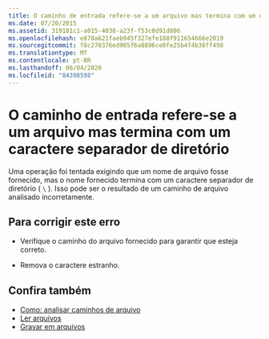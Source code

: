 ```yaml
---
title: O caminho de entrada refere-se a um arquivo mas termina com um caractere separador de diretório
ms.date: 07/20/2015
ms.assetid: 319181c1-a015-4038-a23f-f53c0d91d806
ms.openlocfilehash: e878a621faeb945f327efe188f911654666e2019
ms.sourcegitcommit: f8c270376ed905f6a8896ce0fe25b4f4b38ff498
ms.translationtype: MT
ms.contentlocale: pt-BR
ms.lasthandoff: 06/04/2020
ms.locfileid: "84398598"
---
```

# <a name="the-input-path-refers-to-a-file-but-ends-with-a-directory-separator-character"></a>O caminho de entrada refere-se a um arquivo mas termina com um caractere separador de diretório
Uma operação foi tentada exigindo que um nome de arquivo fosse fornecido, mas o nome fornecido termina com um caractere separador de diretório ( `\` ). Isso pode ser o resultado de um caminho de arquivo analisado incorretamente.  
  
## <a name="to-correct-this-error"></a>Para corrigir este erro  
  
- Verifique o caminho do arquivo fornecido para garantir que esteja correto.  
  
- Remova o caractere estranho.  
  
## <a name="see-also"></a>Confira também

- [Como: analisar caminhos de arquivo](../developing-apps/programming/drives-directories-files/how-to-parse-file-paths.md)
- [Ler arquivos](../developing-apps/programming/drives-directories-files/reading-from-files.md)
- [Gravar em arquivos](../developing-apps/programming/drives-directories-files/writing-to-files.md)
